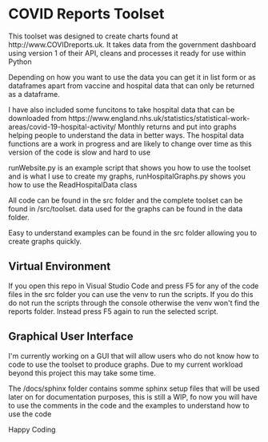 <h1> COVID Reports Toolset </h1>

<p>This toolset was designed to create charts found at http://www.COVIDreports.uk. It takes data from the government dashboard using version 1 of their API, cleans and processes it ready for use within Python</p>

<p>Depending on how you want to use the data you can get it in list form or as dataframes apart from vaccine and hospital data that can only be returned as a dataframe.</p>

<p>I have also included some funcitons to take hospital data that can be downloaded from https://www.england.nhs.uk/statistics/statistical-work-areas/covid-19-hospital-activity/ Monthly returns and put into graphs helping people to understand the data in better ways. The hospital data functions are a work in progress and are likely to change over time as this version of the code is slow and hard to use</p>

<p>runWebsite.py is an example script that shows you how to use the toolset and is what I use to create my graphs, runHospitalGraphs.py shows you how to use the ReadHospitalData class</p>

<p>All code can be found in the src folder and the complete toolset can be found in /src/toolset. data used for the graphs can be found in the data folder.</p>

<p>Easy to understand examples can be found in the src folder allowing you to create graphs quickly.</p>

<h2>Virtual Environment</h2>

<p>If you open this repo in Visual Studio Code and press F5 for any of the code files in the src folder you can use the venv to run the scripts. If you do this do not run the scripts through the console otherwise the venv won't find the reports folder. Instead press F5 again to run the selected script.</p>


<h2>Graphical User Interface</h2>

<p>I'm currently working on a GUI that will allow users who do not know how to code to use the toolset to produce graphs. Due to my current workload beyond this project this may take some time.</p>

<p>The /docs/sphinx folder contains somme sphinx setup files that will be used later on for documentation purposes, this is still a WIP, fo now you will have to use the comments in the code and the examples to understand how to use the code</p>

<p>Happy Coding</p>

